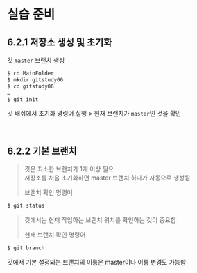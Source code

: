 <h1>실습 준비</h1>
<h2>6.2.1 저장소 생성 및 초기화</h2>

깃 `master` 브랜치 생성

```bash
$ cd MainFolder
$ mkdir gitstudy06
$ cd gitstudy06
…
$ git init
```
깃 배쉬에서 초기화 명령어 실행 > 현재 브랜치가 `master`인 것을 확인

<br>
<h2>6.2.2 기본 브랜치</h2>

> 깃은 최소한 브랜치가 1개 이상 필요<br>
> 저장소를 처음 초기화하면 master 브랜치 하나가 자동으로 생성됨<br>
> 
> 브랜치 확인 명령어

```bash
$ git status
```
> 깃에서는 현재 작업하는 브랜치 위치를 확인하는 것이 중요함<br>
> 
> 현재 브랜치 확인 명령어

```bash
$ git branch
```

깃에서 기본 설정되는 브랜치의 이름은 master이나 이름 변경도 가능함